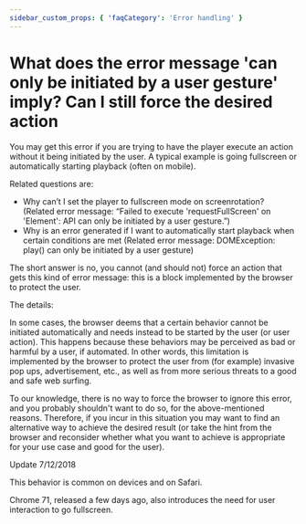 ```yaml
---
sidebar_custom_props: { 'faqCategory': 'Error handling' }
---
```


# What does the error message 'can only be initiated by a user gesture' imply? Can I still force the desired action

You may get this error if you are trying to have the player execute an action without it being initiated by the user. A typical example is going fullscreen or automatically starting playback (often on mobile).

Related questions are:

- Why can’t I set the player to fullscreen mode on screenrotation? (Related error message: “Failed to execute 'requestFullScreen' on 'Element': API can only be initiated by a user gesture.”)
- Why is an error generated if I want to automatically start playback when certain conditions are met (Related error message: DOMException: play() can only be initiated by a user gesture)

The short answer is no, you cannot (and should not) force an action that gets this kind of error message: this is a block implemented by the browser to protect the user.

The details:

In some cases, the browser deems that a certain behavior cannot be initiated automatically and needs instead to be started by the user (or user action). This happens because these behaviors may be perceived as bad or harmful by a user, if automated. In other words, this limitation is implemented by the browser to protect the user from (for example) invasive pop ups, advertisement, etc., as well as from more serious threats to a good and safe web surfing.

To our knowledge, there is no way to force the browser to ignore this error, and you probably shouldn't want to do so, for the above-mentioned reasons. Therefore, if you incur in this situation you may want to find an alternative way to achieve the desired result (or take the hint from the browser and reconsider whether what you want to achieve is appropriate for your use case and good for the user).

Update 7/12/2018

This behavior is common on devices and on Safari.

Chrome 71, released a few days ago, also introduces the need for user interaction to go fullscreen.
